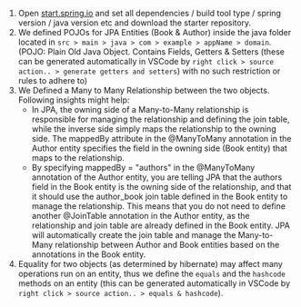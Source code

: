 1. Open [start.spring.io](start.spring.io) and set all dependencies / build tool type / spring version / java version etc and download the starter repository.
2. We defined POJOs for JPA Entities (Book & Author) inside the java folder located in `src > main > java > com > example > appName > domain`. (POJO: Plain Old Java Object. Contains Fields, Getters & Setters (these can be generated automatically in VSCode by `right click > source action.. > generate getters and setters`) with no such restriction or rules to adhere to)
3. We Defined a Many to Many Relationship between the two objects. Following insights might help:
    - In JPA, the owning side of a Many-to-Many relationship is responsible for managing the relationship and defining the join table, while the inverse side simply maps the relationship to the owning side. The mappedBy attribute in the @ManyToMany annotation in the Author entity specifies the field in the owning side (Book entity) that maps to the relationship.
    - By specifying mappedBy = "authors" in the @ManyToMany annotation of the Author entity, you are telling JPA that the authors field in the Book entity is the owning side of the relationship, and that it should use the author_book join table defined in the Book entity to manage the relationship. This means that you do not need to define another @JoinTable annotation in the Author entity, as the relationship and join table are already defined in the Book entity. JPA will automatically create the join table and manage the Many-to-Many relationship between Author and Book entities based on the annotations in the Book entity.
4. Equality for two objects (as determined by hibernate) may affect many operations run on an entity, thus we define the `equals` and the `hashcode` methods on an entity (this can be generated automatically in VSCode by `right click > source action.. > equals & hashcode`).